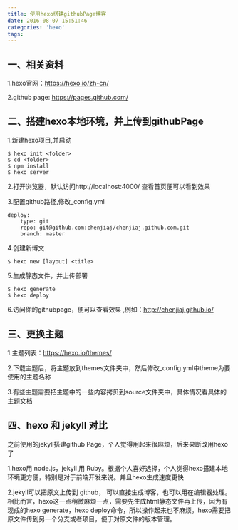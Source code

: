 ```yaml
---
title: 使用hexo搭建githubPage博客
date: 2016-08-07 15:51:46
categories: 'hexo'
tags:
---
```


## 一、相关资料

1.hexo官网：https://hexo.io/zh-cn/

2.github page: https://pages.github.com/

## 二、搭建hexo本地环境，并上传到githubPage

1.新建hexo项目,并启动

	$ hexo init <folder>
	$ cd <folder>
	$ npm install
	$ hexo server

2.打开浏览器，默认访问http://localhost:4000/ 查看首页便可以看到效果

3.配置github路径,修改_config.yml

	deploy:
  		type: git
 		repo: git@github.com:chenjiaj/chenjiaj.github.com.git
  		branch: master
4.创建新博文

    $ hexo new [layout] <title>

5.生成静态文件，并上传部署
	
	$ hexo generate
	$ hexo deploy

6.访问你的githubpage，便可以查看效果 ,例如：http://chenjiaj.github.io/

## 三、更换主题

1.主题列表：https://hexo.io/themes/

2.下载主题后，将主题放到themes文件夹中，然后修改_config.yml中theme为要使用的主题名称

3.有些主题需要把主题中的一些内容拷贝到source文件夹中，具体情况看具体的主题文档

## 四、hexo 和 jekyll 对比

之前使用的jekyll搭建github Page，个人觉得用起来很麻烦，后来果断改用hexo了

1.hexo用 node.js，jekyll 用 Ruby。根据个人喜好选择，个人觉得hexo搭建本地环境更方便，特别是对于前端开发来说。并且hexo生成速度更快

2.jekyll可以把原文上传到 github， 可以直接生成博客，也可以用在编辑器处理。相比而言，hexo这一点稍微麻烦一点，需要先生成html静态文件再上传，因为有现成的hexo generate，hexo deploy命令，所以操作起来也不麻烦。hexo需要把原文件传到另一个分支或者项目，便于对原文件的版本管理。